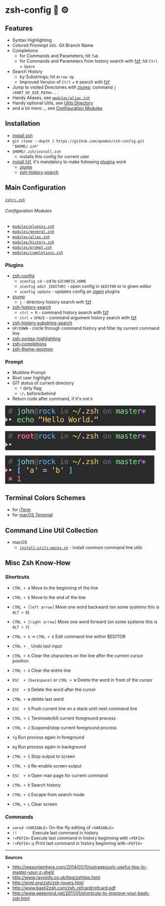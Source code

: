 # zsh-config 🐚	⚙️

## Features
* Syntax Highlighting
* Colored Prommpt inlc. Git Branch Name
* Completions
  * for Commands and Parameters; hit `Tab`
  * for Commands and Parameters from history search with [fzf](https://github.com/junegunn/fzf#installation); hit `Ctrl` + `Space`
* Search History
  * by Substrings; hit `Arrow Up`
  * Improved Version of `Ctrl` + `R` search with [fzf](https://github.com/junegunn/fzf#installation)
* Jump to visited Directories with [zjump](https://github.com/qoomon/zjump.git); command `j <PART_OF_DIR_PATH>...`
* Handy Aliases, see [`modules/alias.zsh`](modules/alias.zsh)
* Handy optional Utils, see [Utils Directory](/utils)
* and a lot more..., see [Configuration Modules](#configuration-modules)



## Installation
* [install zsh](https://github.com/robbyrussell/oh-my-zsh/wiki/Installing-ZSH#how-to-install-zsh-in-many-platforms)
* `git clone --depth 1 https://github.com/qoomon/zsh-config.git "$HOME/.zsh"`
* `$HOME/.zsh/install.zsh`
  * installs this config for current user
* [install fzf](https://github.com/junegunn/fzf#installation), it's mandatory to make following [plugins](#plugins) work
  * [zjump](https://github.com/qoomon/zjump.git)
  * [zsh-history-search](https://github.com/qoomon/zsh-history-search.git)

## Main Configuration
  [`zshrc.zsh`](zshrc.zsh)
  
###### Configuration Modules
* [`modules/plugins.zsh`](modules/plugins.zsh)
* [`modules/general.zsh`](modules/general.zsh)
* [`modules/alias.zsh`](modules/alias.zsh)
* [`modules/history.zsh`](modules/history.zsh)
* [`modules/prompt.zsh`](modules/prompt.zsh)
* [`modules/completions.zsh`](modules/completions.zsh)

### Plugins
* [zsh-config](/utils/zconfig.zsh)
  * `zconfig cd` - cd to `$ZCONFIG_HOME`
  * `zconfig edit [EDITOR]` - open config in `$EDITOR` or in given editor
  * `zconfig update` - updates config an [zgem](https://github.com/qoomon/zgem) plugins
* [zjump](https://github.com/qoomon/zjump.git)
  * `j` - directory history search with [fzf](https://github.com/junegunn/fzf)
* [zsh-history-search](https://github.com/qoomon/zsh-history-search.git)
  * `ctrl + R` - command history search with [fzf](https://github.com/junegunn/fzf)
  * `ctrl` + `SPACE` - command argument history search with [fzf](https://github.com/junegunn/fzf)
 * [zsh-history-substring-search](https://github.com/zsh-users/zsh-history-substring-search.git) 
 * `UP/DOWN` - circle through command history and filter by current command line 
* [zsh-syntax-highlighting](https://github.com/zsh-users/zsh-syntax-highlighting.git)
* [zsh-completions](https://github.com/zsh-users/zsh-completions.git)
* [zsh-theme-qoomon](https://github.com/qoomon/zsh-theme-qoomon.git)

### Prompt
* Multiline Prompt
* Root user highlight
* GIT status of current directory
  * `*` dirty flag
  * `⇡`/`⇣` before/behind
* Return code after command, if it's not `0`

![prompt_default](docs/prompt_default.png)

![prompt_root](docs/prompt_root.png)

![prompt_error](docs/prompt_error.png)


## Terminal Colors Schemes
* for [iTerm](app_configs/iterm2/qoomon.itermcolors)
* for [macOS Terminal](app_configs/terminal/qoomon.terminal)


## Command Line Util Collection
  * macOS
    * [`install-utils-macos.sh`](app_configs/iterm2/install-utils-macos.sh)  - install common command line utils


## Misc Zsh Know-How

### Shortcuts

* `CTRL + A`	Move to the beginning of the line
* `CTRL + E`	Move to the end of the line
* `CTRL + [left arrow]`	Move one word backward (on some systems this is `ALT + B`)
* `CTRL + [right arrow]`	Move one word forward (on some systems this is `ALT + F`)

* `CTRL + X`  -> `CTRL + E` Edit command line within $EDITOR
* `CTRL + _` Undo last input
* `CTRL + K` Clear the characters on the line after the current cursor position
* `CTRL + U` Clear the entire line
* `ESC  + [backspace]` or `CTRL + W` Delete the word in front of the cursor
* `ESC  + D` Delete the word after the cursor
* `CTRL + W` delete last word

* `ESC  + Q` Push current line on a stack until next command line

* `CTRL + C` Terminate/kill current foreground process
* `CTRL + Z` Suspend/stop current foreground process
 * `fg` Run process again in foreground
 * `bg` Run process again in background
* `CTRL + S` Stop output to screen
* `CTRL + Q` Re-enable screen output

* `ESC  + H` Open man page for current command

* `CTRL + R` Search history
* `CTRL + G` Escape from search mode

* `CTRL + L` Clear screen


### Commands
* `vared <VARIABLE>` On-the-fly editing of `<VARIABLE>`
* `!!`               Execute last command in history
* `!<PEFIX>`         Execute last command in history beginning with `<PEFIX>`
* `!<PEFIX>:p`       Print last command in history beginning with `<PEFIX>`


---
**Sources**
* http://reasoniamhere.com/2014/01/11/outrageously-useful-tips-to-master-your-z-shell/
* http://www.rayninfo.co.uk/tips/zshtips.html
* http://grml.org/zsh/zsh-lovers.html
* http://www.bash2zsh.com/zsh_refcard/refcard.pdf
* http://www.geekmind.net/2011/01/shortcuts-to-improve-your-bash-zsh.html
